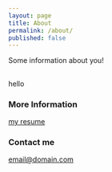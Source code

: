 ```yaml
---
layout: page
title: About
permalink: /about/
published: false
---
```

Some information about you!
##

hello

### More Information

[my resume](https://cvbuilder.me/resume/fa/e161c16b-b0ab-47af-8ade-d3bd5729026c "resume")
### Contact me

[email@domain.com](mailto:email@domain.com)
